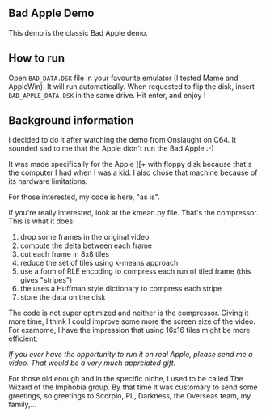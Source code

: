 Bad Apple Demo
--------------

This demo is the classic Bad Apple demo.

How to run
----------

Open `BAD_DATA.DSK` file in your favourite emulator (I tested Mame and AppleWin).
It will run automatically. When requested to flip the disk, insert `BAD_APPLE_DATA.DSK` in the same drive.
Hit enter, and enjoy !


Background information
----------------------


I decided to do it after watching the demo from Onslaught on C64. It
sounded sad to me that the Apple didn't run the Bad Apple :-)

It was made specifically for the Apple ][+ with floppy disk because
that's the computer I had when I was a kid. I also chose that machine
because of its hardware limitations.

For those interested, my code is here, "as is".

If you're really interested, look at the kmean.py file.  That's the
compressor. This is what it does:

1. drop some frames in the original video
2. compute the delta between each frame
3. cut each frame in 8x8 tiles
4. reduce the set of tiles using k-means approach
5. use a form of RLE encoding to compress each run of tiled frame (this gives "stripes")
6. the uses a Huffman style dictionary to compress each stripe
7. store the data on the disk

The code is not super optimized and neither is the compressor.  Giving
it more time, I think I could improve some more the screen size of the
video. For exampme, I have the impression that using 16x16 tiles might
be more efficient.

*If you ever have the opportunity to run it on real Apple, please send
me a video. That would be a very much apprciated gift.*

For those old enough and in the specific niche, I used to be called
The Wizard of the Imphobia group. By that time it was customary
to send some greetings, so greetings to Scorpio, PL, Darkness,
the Overseas team, my family,...